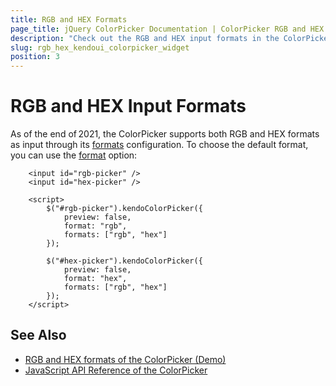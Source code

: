 ```yaml
---
title: RGB and HEX Formats
page_title: jQuery ColorPicker Documentation | ColorPicker RGB and HEX Formats
description: "Check out the RGB and HEX input formats in the ColorPicker."
slug: rgb_hex_kendoui_colorpicker_widget
position: 3
---
```


# RGB and HEX Input Formats

As of the end of 2021, the ColorPicker supports both RGB and HEX formats as input through its [formats](/api/javascript/ui/colorpicker/configuration/formats) configuration. To choose the default format, you can use the [format](/api/javascript/ui/colorpicker/configuration/format) option:

```dojo
    <input id="rgb-picker" />
    <input id="hex-picker" />

    <script>
        $("#rgb-picker").kendoColorPicker({
            preview: false,
            format: "rgb",
            formats: ["rgb", "hex"]
        });

        $("#hex-picker").kendoColorPicker({
            preview: false,
            format: "hex",
            formats: ["rgb", "hex"]
        });
    </script>
```

## See Also

* [RGB and HEX formats of the ColorPicker (Demo)](https://demos.telerik.com/kendo-ui/colorpicker/rgb-hex)
* [JavaScript API Reference of the ColorPicker](/api/javascript/ui/colorpicker)
